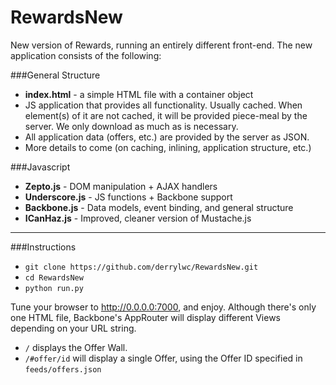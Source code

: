 RewardsNew
==========

New version of Rewards, running an entirely different front-end. The new application consists of the following:

###General Structure
* __index.html__ - a simple HTML file with a container object
* JS application that provides all functionality. Usually cached. When element(s) of it are not cached, it will be provided piece-meal by the server. We only download as much as is necessary.
* All application data (offers, etc.) are provided by the server as JSON.
* More details to come (on caching, inlining, application structure, etc.)

###Javascript
* __Zepto.js__ - DOM manipulation + AJAX handlers
* __Underscore.js__ - JS functions + Backbone support
* __Backbone.js__ - Data models, event binding, and general structure
* __ICanHaz.js__ - Improved, cleaner version of Mustache.js


-------

###Instructions
* `git clone https://github.com/derrylwc/RewardsNew.git`
* `cd RewardsNew`
* `python run.py`

Tune your browser to http://0.0.0.0:7000, and enjoy. Although there's only one HTML file, Backbone's AppRouter will display different Views depending on your URL string. 

* `/` displays the Offer Wall.
* `/#offer/id` will display a single Offer, using the Offer ID specified in `feeds/offers.json`